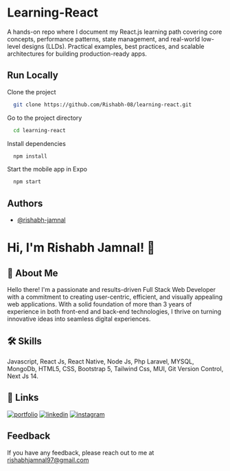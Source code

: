 # Learning-React

A hands-on repo where I document my React.js learning path covering core concepts, performance patterns, state management, and real-world low-level designs (LLDs). Practical examples, best practices, and scalable architectures for building production-ready apps.

## Run Locally

Clone the project

```bash
  git clone https://github.com/Rishabh-08/learning-react.git
```

Go to the project directory

```bash
  cd learning-react
```

Install dependencies

```bash
  npm install
```

Start the mobile app in Expo

```bash
  npm start
```

## Authors

- [@rishabh-jamnal](https://github.com/Rishabh-08)

# Hi, I'm Rishabh Jamnal! 👋

## 🚀 About Me

Hello there! I'm a passionate and results-driven Full Stack Web Developer with a commitment to creating user-centric, efficient, and visually appealing web applications. With a solid foundation of more than 3 years of experience in both front-end and back-end technologies, I thrive on turning innovative ideas into seamless digital experiences.

## 🛠 Skills

Javascript, React Js, React Native, Node Js, Php Laravel, MYSQL, MongoDb, HTML5, CSS, Bootstrap 5, Tailwind Css, MUI, Git Version Control, Next Js 14.

## 🔗 Links

[![portfolio](https://img.shields.io/badge/my_portfolio-000?style=for-the-badge&logo=ko-fi&logoColor=white)](https://rishabh-jamnal-v2.vercel.app/)
[![linkedin](https://img.shields.io/badge/linkedin-0A66C2?style=for-the-badge&logo=linkedin&logoColor=white)](https://www.linkedin.com/in/jamnal-rishabh/)
[![instagram](https://img.shields.io/badge/instagram-1DA1F2?style=for-the-badge&logo=instagram&logoColor=white)](https://www.instagram.com/jamnal_rishabh/)

## Feedback

If you have any feedback, please reach out to me at rishabhjamnal97@gmail.com
